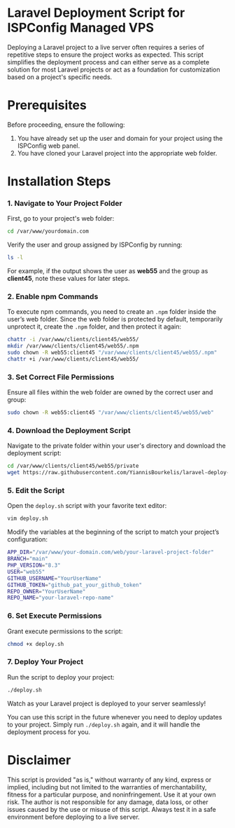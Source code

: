 # Laravel Deployment Script for ISPConfig Managed VPS
Deploying a Laravel project to a live server often requires a series of repetitive steps to ensure the project works as expected. This script simplifies the deployment process and can either serve as a complete solution for most Laravel projects or act as a foundation for customization based on a project's specific needs.

# Prerequisites
Before proceeding, ensure the following:
1. You have already set up the user and domain for your project using the ISPConfig web panel.
2. You have cloned your Laravel project into the appropriate web folder.

# Installation Steps
### 1. Navigate to Your Project Folder
First, go to your project's web folder:
```bash
cd /var/www/yourdomain.com
```
Verify the user and group assigned by ISPConfig by running:
```bash
ls -l
```

For example, if the output shows the user as **web55** and the group as **client45**, note these values for later steps.

### 2. Enable npm Commands
To execute npm commands, you need to create an `.npm` folder inside the user’s web folder. Since the web folder is protected by default, temporarily unprotect it, create the `.npm` folder, and then protect it again:
```bash
chattr -i /var/www/clients/client45/web55/
mkdir /var/www/clients/client45/web55/.npm
sudo chown -R web55:client45 "/var/www/clients/client45/web55/.npm"
chattr +i /var/www/clients/client45/web55/
```

### 3. Set Correct File Permissions
Ensure all files within the web folder are owned by the correct user and group:
```bash
sudo chown -R web55:client45 "/var/www/clients/client45/web55/web"
```
### 4. Download the Deployment Script
Navigate to the private folder within your user's directory and download the deployment script:
```bash
cd /var/www/clients/client45/web55/private
wget https://raw.githubusercontent.com/YiannisBourkelis/laravel-deploy-ispconfig/refs/heads/main/deploy.sh
```
### 5. Edit the Script
Open the `deploy.sh` script with your favorite text editor:
```bash
vim deploy.sh
```
Modify the variables at the beginning of the script to match your project’s configuration:
```bash
APP_DIR="/var/www/your-domain.com/web/your-laravel-project-folder"
BRANCH="main"
PHP_VERSION="8.3"
USER="web55"
GITHUB_USERNAME="YourUserName"
GITHUB_TOKEN="github_pat_your_github_token"
REPO_OWNER="YourUserName"
REPO_NAME="your-laravel-repo-name"
```
### 6. Set Execute Permissions
Grant execute permissions to the script:
```bash
chmod +x deploy.sh
```
### 7. Deploy Your Project
Run the script to deploy your project:
```bash
./deploy.sh
```
Watch as your Laravel project is deployed to your server seamlessly!

You can use this script in the future whenever you need to deploy updates to your project. Simply run `./deploy.sh` again, and it will handle the deployment process for you.

# Disclaimer
This script is provided "as is," without warranty of any kind, express or implied, including but not limited to the warranties of merchantability, fitness for a particular purpose, and noninfringement. Use it at your own risk. The author is not responsible for any damage, data loss, or other issues caused by the use or misuse of this script. Always test it in a safe environment before deploying to a live server.
